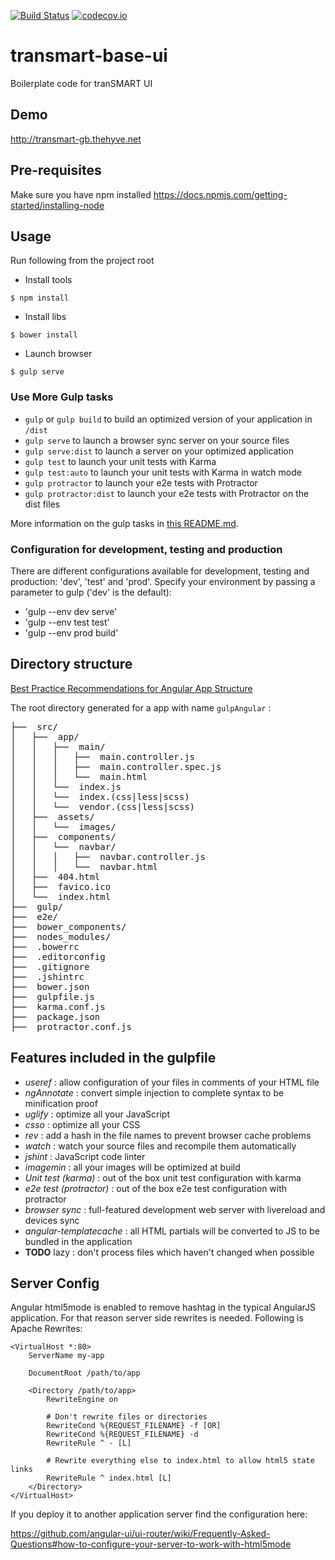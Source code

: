 [![Build Status](https://travis-ci.org/thehyve/transmart-base-ui.svg)](https://travis-ci.org/thehyve/transmart-base-ui)
[![codecov.io](https://codecov.io/gh/thehyve/transmart-base-ui/branch/dev/graphs/badge.svg)](https://codecov.io/gh/thehyve/transmart-base-ui/branch/dev)

# transmart-base-ui
Boilerplate code for tranSMART UI

## Demo
http://transmart-gb.thehyve.net

## Pre-requisites
Make sure you have npm installed
https://docs.npmjs.com/getting-started/installing-node

## Usage
Run following from the project root

- Install tools
```
$ npm install 
```
- Install libs
```
$ bower install 
```
- Launch browser
```
$ gulp serve
```

### Use More Gulp tasks

* `gulp` or `gulp build` to build an optimized version of your application in `/dist`
* `gulp serve` to launch a browser sync server on your source files
* `gulp serve:dist` to launch a server on your optimized application
* `gulp test` to launch your unit tests with Karma
* `gulp test:auto` to launch your unit tests with Karma in watch mode
* `gulp protractor` to launch your e2e tests with Protractor
* `gulp protractor:dist` to launch your e2e tests with Protractor on the dist files

More information on the gulp tasks in [this README.md](app/templates/gulp/README.md).

### Configuration for development, testing and production

There are different configurations available for development, testing and production:
'dev', 'test' and 'prod'. Specify your environment by passing a parameter to gulp
('dev' is the default):
* 'gulp --env dev serve'
* 'gulp --env test test'
* 'gulp --env prod build'

## Directory structure

[Best Practice Recommendations for Angular App Structure](https://docs.google.com/document/d/1XXMvReO8-Awi1EZXAXS4PzDzdNvV6pGcuaF4Q9821Es/pub)

The root directory generated for a app with name `gulpAngular` :
<pre>
├──  src/
│   ├──  app/
│   │   ├──  main/
│   │   │   ├──  main.controller.js
│   │   │   ├──  main.controller.spec.js
│   │   │   └──  main.html
│   │   └──  index.js
│   │   └──  index.(css|less|scss)
│   │   └──  vendor.(css|less|scss)
│   ├──  assets/
│   │   └──  images/
│   ├──  components/
│   │   └──  navbar/
│   │   │   ├──  navbar.controller.js
│   │   │   └──  navbar.html
│   ├──  404.html
│   ├──  favico.ico
│   └──  index.html
├──  gulp/
├──  e2e/
├──  bower_components/
├──  nodes_modules/
├──  .bowerrc
├──  .editorconfig
├──  .gitignore
├──  .jshintrc
├──  bower.json
├──  gulpfile.js
├──  karma.conf.js
├──  package.json
├──  protractor.conf.js
</pre>

## Features included in the gulpfile
* *useref* : allow configuration of your files in comments of your HTML file
* *ngAnnotate* : convert simple injection to complete syntax to be minification proof
* *uglify* : optimize all your JavaScript
* *csso* : optimize all your CSS
* *rev* : add a hash in the file names to prevent browser cache problems
* *watch* : watch your source files and recompile them automatically
* *jshint* : JavaScript code linter
* *imagemin* : all your images will be optimized at build
* *Unit test (karma)* : out of the box unit test configuration with karma
* *e2e test (protractor)* : out of the box e2e test configuration with protractor
* *browser sync* : full-featured development web server with livereload and devices sync
* *angular-templatecache* : all HTML partials will be converted to JS to be bundled in the application
* **TODO** lazy : don't process files which haven't changed when possible

## Server Config

Angular html5mode is enabled to remove hashtag in the typical AngularJS
application. For that reason server side rewrites is needed. Following 
is Apache Rewrites:

```
<VirtualHost *:80>
    ServerName my-app

    DocumentRoot /path/to/app

    <Directory /path/to/app>
        RewriteEngine on

        # Don't rewrite files or directories
        RewriteCond %{REQUEST_FILENAME} -f [OR]
        RewriteCond %{REQUEST_FILENAME} -d
        RewriteRule ^ - [L]

        # Rewrite everything else to index.html to allow html5 state links
        RewriteRule ^ index.html [L]
    </Directory>
</VirtualHost>
```

If you deploy it to another application server find the configuration 
here:

https://github.com/angular-ui/ui-router/wiki/Frequently-Asked-Questions#how-to-configure-your-server-to-work-with-html5mode
